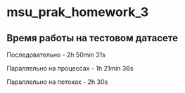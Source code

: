 # msu_prak_homework_3
## Время работы на тестовом датасете

Последовательно - 2h 50min 31s

Параллельно на процессах - 1h 21min 36s

Параллельно на потоках - 2h 30s

